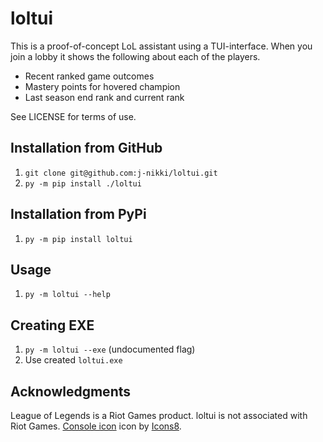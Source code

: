 # loltui

This is a proof-of-concept LoL assistant using a TUI-interface. When you join a lobby it shows the following about each of the players.

- Recent ranked game outcomes
- Mastery points for hovered champion
- Last season end rank and current rank

See LICENSE for terms of use.

## Installation from GitHub

1. `git clone git@github.com:j-nikki/loltui.git`
2. `py -m pip install ./loltui`

## Installation from PyPi

1. `py -m pip install loltui`

## Usage

1. `py -m loltui --help`

## Creating EXE

1. `py -m loltui --exe` (undocumented flag)
2. Use created `loltui.exe`

## Acknowledgments

League of Legends is a Riot Games product. loltui is not associated with Riot Games.
<a target="_blank" href="https://icons8.com/icons/set/console">Console icon</a> icon by <a target="_blank" href="https://icons8.com">Icons8</a>.
